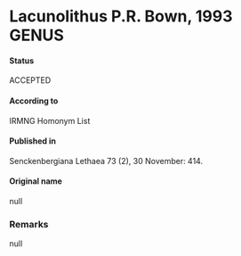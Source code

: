 Lacunolithus P.R. Bown, 1993 GENUS
=======

#### Status
ACCEPTED

#### According to
IRMNG Homonym List

#### Published in
Senckenbergiana Lethaea 73 (2), 30 November: 414.

#### Original name
null

### Remarks
null